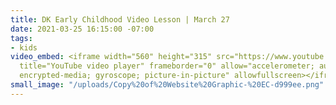 ```yaml
---
title: DK Early Childhood Video Lesson | March 27
date: 2021-03-25 16:15:00 -07:00
tags:
- kids
video_embed: <iframe width="560" height="315" src="https://www.youtube.com/embed/xwqGnttjnno"
  title="YouTube video player" frameborder="0" allow="accelerometer; autoplay; clipboard-write;
  encrypted-media; gyroscope; picture-in-picture" allowfullscreen></iframe>
small_image: "/uploads/Copy%20of%20Website%20Graphic-%20EC-d999ee.png"
---
```


